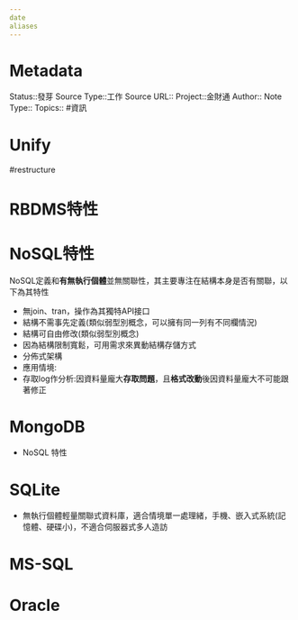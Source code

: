 ```yaml
---
date
aliases
---
```

# Metadata
Status::發芽
Source Type::工作
Source URL::
Project::金財通
Author::
Note Type::
Topics::
#資訊 
# Unify

#restructure
# RBDMS特性

# NoSQL特性
NoSQL定義和**有無執行個體**並無關聯性，其主要專注在結構本身是否有關聯，以下為其特性
- 無join、tran，操作為其獨特API接口 
- 結構不需事先定義(類似弱型別概念，可以擁有同一列有不同欄情況)
- 結構可自由修改(類似弱型別概念)
- 因為結構限制寬鬆，可用需求來異動結構存儲方式
- 分佈式架構
- 應用情境:
- 存取log作分析:因資料量龐大**存取問題**，且**格式改動**後因資料量龐大不可能跟著修正
# MongoDB
- NoSQL 特性

# SQLite
- 無執行個體輕量關聯式資料庫，適合情境單一處理緒，手機、嵌入式系統(記憶體、硬碟小)，不適合伺服器式多人造訪

# MS-SQL

# Oracle

